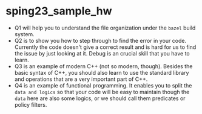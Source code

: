 # sping23_sample_hw

- Q1 will help you to understand the file organization under the `bazel` build system.
- Q2 is to show you how to step through to find the error in your code. Currently the code doesn't give a correct result and is hard for us to find the issue by just looking at it. Debug is an crucial skill that you have to learn.
- Q3 is an example of modern C++ (not so modern, though). Besides the basic syntax of C++, you should also learn to use the standard library and operations that are a very important part of C++.
- Q4 is an example of functional programming. It enables you to split the `data and logics` so that your code will be easy to maintain though the `data` here are also some logics, or we should call them predicates or policy filters.
